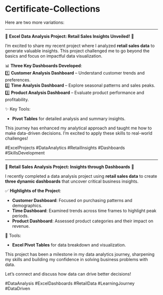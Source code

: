 # Certificate-Collections
Here are two more variations:  

---

🌟 **Excel Data Analysis Project: Retail Sales Insights Unveiled!** 🌟  

I’m excited to share my recent project where I analyzed **retail sales data** to generate valuable insights. This project challenged me to go beyond the basics and focus on impactful data visualization.  

📊 **Three Key Dashboards Developed**:  
1️⃣ **Customer Analysis Dashboard** – Understand customer trends and preferences.  
2️⃣ **Time Analysis Dashboard** – Explore seasonal patterns and sales peaks.  
3️⃣ **Product Analysis Dashboard** – Evaluate product performance and profitability.  

✨ Key Tools:  
- **Pivot Tables** for detailed analysis and summary insights.  

This journey has enhanced my analytical approach and taught me how to make data-driven decisions. I’m excited to apply these skills to real-world challenges!  

#ExcelProjects #DataAnalytics #RetailInsights #Dashboards #SkillsDevelopment  

---

🎯 **Retail Sales Analysis Project: Insights through Dashboards** 🎯  

I recently completed a data analysis project using **retail sales data** to create **three dynamic dashboards** that uncover critical business insights.  

✅ **Highlights of the Project**:  
- **Customer Dashboard**: Focused on purchasing patterns and demographics.  
- **Time Dashboard**: Examined trends across time frames to highlight peak periods.  
- **Product Dashboard**: Assessed product categories and their impact on revenue.  

🔧 Tools:  
- **Excel Pivot Tables** for data breakdown and visualization.  

This project has been a milestone in my data analytics journey, sharpening my skills and building my confidence in solving business problems with data.  

Let’s connect and discuss how data can drive better decisions!  

#DataAnalysis #ExcelDashboards #RetailData #LearningJourney #DataDriven
